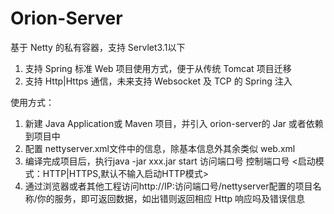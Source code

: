 # Orion-Server
基于 Netty 的私有容器，支持 Servlet3.1以下

1. 支持 Spring 标准 Web 项目使用方式，便于从传统 Tomcat 项目迁移
2. 支持 Http|Https 通信，未来支持 Websocket 及 TCP 的 Spring 注入

使用方式：
1. 新建 Java Application或 Maven 项目，并引入 orion-server的 Jar 或者依赖到项目中
2. 配置 nettyserver.xml文件中的信息，除基本信息外其余类似 web.xml
3. 编译完成项目后，执行java -jar xxx.jar start 访问端口号 控制端口号 <启动模式：HTTP|HTTPS,默认不输入启动HTTP模式>
4. 通过浏览器或者其他工程访问http://IP:访问端口号/nettyserver配置的项目名称/你的服务，即可返回数据，如出错则返回相应 Http 响应吗及错误信息
